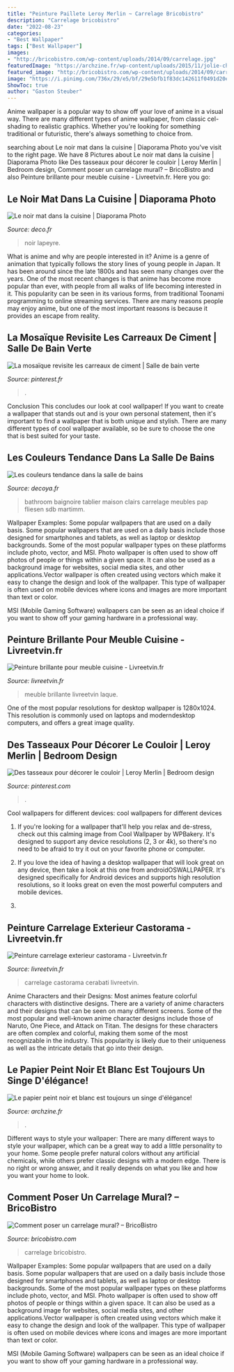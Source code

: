```yaml
---
title: "Peinture Paillete Leroy Merlin ~ Carrelage Bricobistro"
description: "Carrelage bricobistro"
date: "2022-08-23"
categories:
- "Best Wallpaper"
tags: ["Best Wallpaper"]
images:
- "http://bricobistro.com/wp-content/uploads/2014/09/carrelage.jpg"
featuredImage: "https://archzine.fr/wp-content/uploads/2015/11/jolie-chambre-a-coucher-leroy-merlin-louvroi-papiers-peints-leroy-merlin-blanc-noir-pour-la-chambre-a-coucher.jpg"
featured_image: "http://bricobistro.com/wp-content/uploads/2014/09/carrelage.jpg"
image: "https://i.pinimg.com/736x/29/e5/bf/29e5bfb1f83dc142611f0491d20e6799.jpg"
ShowToc: true
author: "Gaston Steuber"
---
```



Anime wallpaper is a popular way to show off your love of anime in a visual way. There are many different types of anime wallpaper, from classic cel-shading to realistic graphics. Whether you're looking for something traditional or futuristic, there's always something to choice from.

	

		
searching about Le noir mat dans la cuisine | Diaporama Photo you've visit to the right page. We have 8 Pictures about Le noir mat dans la cuisine | Diaporama Photo like Des tasseaux pour décorer le couloir | Leroy Merlin | Bedroom design, Comment poser un carrelage mural? – BricoBistro and also Peinture brillante pour meuble cuisine - Livreetvin.fr. Here you go:
		
    
## Le Noir Mat Dans La Cuisine | Diaporama Photo

<img loading=lazy src="https://www.deco.fr/sites/default/files/styles/article_970x500/public/migration-images/84277.jpg?itok=cDc49IRM" onerror="this.onerror=null;this.src='https://tse3.mm.bing.net/th?id=OIP.TBVbipf5T3eumo2oF72O4gHaD0&amp;pid=15.1';" alt="Le noir mat dans la cuisine | Diaporama Photo">

_Source: deco.fr_

>noir lapeyre. 

	

What is anime and why are people interested in it?
Anime is a genre of animation that typically follows the story lines of young people in Japan. It has been around since the late 1800s and has seen many changes over the years. One of the most recent changes is that anime has become more popular than ever, with people from all walks of life becoming interested in it. This popularity can be seen in its various forms, from traditional Toonami programming to online streaming services. There are many reasons people may enjoy anime, but one of the most important reasons is because it provides an escape from reality.

    
## La Mosaïque Revisite Les Carreaux De Ciment | Salle De Bain Verte

<img loading=lazy src="https://i.pinimg.com/736x/29/e5/bf/29e5bfb1f83dc142611f0491d20e6799.jpg" onerror="this.onerror=null;this.src='https://tse1.mm.bing.net/th?id=OIP.h1esBEw-fOdqmWUWtBWvpwHaHa&amp;pid=15.1';" alt="La mosaïque revisite les carreaux de ciment | Salle de bain verte">

_Source: pinterest.fr_

>. 

	

Conclusion
This concludes our look at cool wallpaper! If you want to create a wallpaper that stands out and is your own personal statement, then it's important to find a wallpaper that is both unique and stylish. There are many different types of cool wallpaper available, so be sure to choose the one that is best suited for your taste.

    
## Les Couleurs Tendance Dans La Salle De Bains

<img loading=lazy src="http://www.decoya.fr/files/2016/03/458773b58094661a29c13d20e18081b2.jpg" onerror="this.onerror=null;this.src='https://tse4.mm.bing.net/th?id=OIP.s6o8aGC74bI2Bv19RjKoQwHaKP&amp;pid=15.1';" alt="Les couleurs tendance dans la salle de bains">

_Source: decoya.fr_

>bathroom baignoire tablier maison clairs carrelage meubles pap fliesen sdb martimm. 

	

Wallpaper Examples: Some popular wallpapers that are used on a daily basis.
Some popular wallpapers that are used on a daily basis include those designed for smartphones and tablets, as well as laptop or desktop backgrounds. Some of the most popular wallpaper types on these platforms include photo, vector, and MSI. 
Photo wallpaper is often used to show off photos of people or things within a given space. It can also be used as a background image for websites, social media sites, and other applications.Vector wallpaper is often created using vectors which make it easy to change the design and look of the wallpaper. This type of wallpaper is often used on mobile devices where icons and images are more important than text or color. 

MSI (Mobile Gaming Software) wallpapers can be seen as an ideal choice if you want to show off your gaming hardware in a professional way.

    
## Peinture Brillante Pour Meuble Cuisine - Livreetvin.fr

<img loading=lazy src="https://www.livreetvin.fr/wp-content/uploads/2019/03/peinture-laque-brillante-pour-meuble-cuisine-unique-peindre-armoire-de-cuisine-en-chene-peinture-laque-meuble-luxe-of-peinture-laque-brillante-pour-meuble-cuisine-1-768x1024.jpg" onerror="this.onerror=null;this.src='https://tse3.mm.bing.net/th?id=OIP.puimfFKzH1DphTXofFumHgHaJ4&amp;pid=15.1';" alt="Peinture brillante pour meuble cuisine - Livreetvin.fr">

_Source: livreetvin.fr_

>meuble brillante livreetvin laque. 

	

One of the most popular resolutions for desktop wallpaper is 1280x1024. This resolution is commonly used on laptops and moderndesktop computers, and offers a great image quality.

    
## Des Tasseaux Pour Décorer Le Couloir | Leroy Merlin | Bedroom Design

<img loading=lazy src="https://i.pinimg.com/originals/8a/42/63/8a4263921346957a6fcb31a48eb6f414.jpg" onerror="this.onerror=null;this.src='https://tse2.mm.bing.net/th?id=OIP.Q4uWp7xuHy-arIekVct26QHaKO&amp;pid=15.1';" alt="Des tasseaux pour décorer le couloir | Leroy Merlin | Bedroom design">

_Source: pinterest.com_

>. 

	

Cool wallpapers for different devices:
cool wallpapers for different devices 

1. If you're looking for a wallpaper that'll help you relax and de-stress, check out this calming image from Cool Wallpaper by WPBakery. It's designed to support any device resolutions (2, 3 or 4k), so there's no need to be afraid to try it out on your favorite phone or computer.

2. If you love the idea of having a desktop wallpaper that will look great on any device, then take a look at this one from androidOSWALLPAPER. It's designed specifically for Android devices and supports high resolution resolutions, so it looks great on even the most powerful computers and mobile devices.

3.

    
## Peinture Carrelage Exterieur Castorama - Livreetvin.fr

<img loading=lazy src="https://www.livreetvin.fr/wp-content/uploads/2019/03/peinture-sol-carrelage-merveilleux-sur-dacoration-intarieure-de-plus-incroyable-kasanga-pour-salle-de-bain-castorama-12-2-1024x768.jpg" onerror="this.onerror=null;this.src='https://tse3.mm.bing.net/th?id=OIP.Xkw5JVamMLOPJkpUa1X5cgHaFj&amp;pid=15.1';" alt="Peinture carrelage exterieur castorama - Livreetvin.fr">

_Source: livreetvin.fr_

>carrelage castorama cerabati livreetvin. 

	

Anime Characters and their Designs: Most animes feature colorful characters with distinctive designs.
There are a variety of anime characters and their designs that can be seen on many different screens. Some of the most popular and well-known anime character designs include those of Naruto, One Piece, and Attack on Titan. The designs for these characters are often complex and colorful, making them some of the most recognizable in the industry. This popularity is likely due to their uniqueness as well as the intricate details that go into their design.

    
## Le Papier Peint Noir Et Blanc Est Toujours Un Singe D&#039;élégance!

<img loading=lazy src="https://archzine.fr/wp-content/uploads/2015/11/jolie-chambre-a-coucher-leroy-merlin-louvroi-papiers-peints-leroy-merlin-blanc-noir-pour-la-chambre-a-coucher.jpg" onerror="this.onerror=null;this.src='https://tse2.mm.bing.net/th?id=OIP.64nqQWF06gkSeB-DaFMTiAHaJ3&amp;pid=15.1';" alt="Le papier peint noir et blanc est toujours un singe d&#039;élégance!">

_Source: archzine.fr_

>. 

	

Different ways to style your wallpaper:
There are many different ways to style your wallpaper, which can be a great way to add a little personality to your home. Some people prefer natural colors without any artificial chemicals, while others prefer classic designs with a modern edge. There is no right or wrong answer, and it really depends on what you like and how you want your home to look.

    
## Comment Poser Un Carrelage Mural? – BricoBistro

<img loading=lazy src="http://bricobistro.com/wp-content/uploads/2014/09/carrelage.jpg" onerror="this.onerror=null;this.src='https://tse1.mm.bing.net/th?id=OIP.Ix7taCuk8uNnvNfDjLFAbAHaJ3&amp;pid=15.1';" alt="Comment poser un carrelage mural? – BricoBistro">

_Source: bricobistro.com_

>carrelage bricobistro. 

	

Wallpaper Examples: Some popular wallpapers that are used on a daily basis.
Some popular wallpapers that are used on a daily basis include those designed for smartphones and tablets, as well as laptop or desktop backgrounds. Some of the most popular wallpaper types on these platforms include photo, vector, and MSI. 
Photo wallpaper is often used to show off photos of people or things within a given space. It can also be used as a background image for websites, social media sites, and other applications.Vector wallpaper is often created using vectors which make it easy to change the design and look of the wallpaper. This type of wallpaper is often used on mobile devices where icons and images are more important than text or color. 

MSI (Mobile Gaming Software) wallpapers can be seen as an ideal choice if you want to show off your gaming hardware in a professional way.

